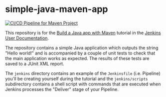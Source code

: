 # simple-java-maven-app

[![CI/CD Pipeline for Maven Project](https://github.com/arte504/simple-java-maven-app/actions/workflows/ci-cd.yml/badge.svg)](https://github.com/arte504/simple-java-maven-app/actions/workflows/ci-cd.yml)

This repository is for the
[Build a Java app with Maven](https://jenkins.io/doc/tutorials/build-a-java-app-with-maven/)
tutorial in the [Jenkins User Documentation](https://jenkins.io/doc/).

The repository contains a simple Java application which outputs the string
"Hello world!" and is accompanied by a couple of unit tests to check that the
main application works as expected. The results of these tests are saved to a
JUnit XML report.

The `jenkins` directory contains an example of the `Jenkinsfile` (i.e. Pipeline)
you'll be creating yourself during the tutorial and the `jenkins/scripts` subdirectory
contains a shell script with commands that are executed when Jenkins processes
the "Deliver" stage of your Pipeline.
